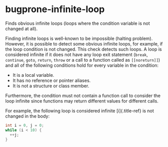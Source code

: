 # bugprone-infinite-loop

Finds obvious infinite loops (loops where the condition variable is not
changed at all).

Finding infinite loops is well-known to be impossible (halting problem).
However, it is possible to detect some obvious infinite loops, for
example, if the loop condition is not changed. This check detects such
loops. A loop is considered infinite if it does not have any loop exit
statement (`break`, `continue`, `goto`, `return`, `throw` or a call to a
function called as `[[noreturn]]`) and all of the following conditions
hold for every variable in the condition:

- It is a local variable.
- It has no reference or pointer aliases.
- It is not a structure or class member.

Furthermore, the condition must not contain a function call to consider
the loop infinite since functions may return different values for
different calls.

For example, the following loop is considered infinite [i]{.title-ref}
is not changed in the body:

```c++
int i = 0, j = 0;
while (i < 10) {
  ++j;
}
```
